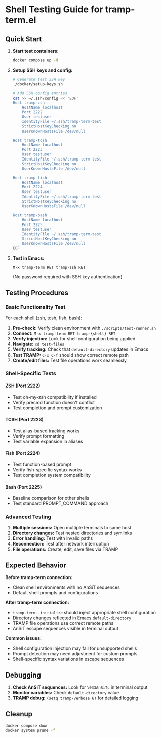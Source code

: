 # Shell Testing Guide for tramp-term.el

## Quick Start

1. **Start test containers:**
   ```bash
   docker compose up -d
   ```

2. **Setup SSH keys and config:**
   ```bash
   # Generate test SSH key
   ./docker/setup-keys.sh
   
   # Add SSH config entries
   cat >> ~/.ssh/config << 'EOF'
   Host tramp-zsh
       HostName localhost
       Port 2222
       User testuser
       IdentityFile ~/.ssh/tramp-term-test
       StrictHostKeyChecking no
       UserKnownHostsFile /dev/null

   Host tramp-tcsh
       HostName localhost
       Port 2223
       User testuser
       IdentityFile ~/.ssh/tramp-term-test
       StrictHostKeyChecking no
       UserKnownHostsFile /dev/null

   Host tramp-fish
       HostName localhost
       Port 2224
       User testuser
       IdentityFile ~/.ssh/tramp-term-test
       StrictHostKeyChecking no
       UserKnownHostsFile /dev/null

   Host tramp-bash
       HostName localhost
       Port 2225
       User testuser
       IdentityFile ~/.ssh/tramp-term-test
       StrictHostKeyChecking no
       UserKnownHostsFile /dev/null
   EOF
   ```

3. **Test in Emacs:**
   ```elisp
   M-x tramp-term RET tramp-zsh RET
   ```
   (No password required with SSH key authentication)

## Testing Procedures

### Basic Functionality Test

For each shell (zsh, tcsh, fish, bash):

1. **Pre-check:** Verify clean environment with `./scripts/test-runner.sh`
2. **Connect:** `M-x tramp-term RET tramp-{shell} RET`
3. **Verify injection:** Look for shell configuration being applied
4. **Navigate:** `cd test-files` 
5. **Verify tracking:** Check that `default-directory` updates in Emacs
6. **Test TRAMP:** `C-x C-f` should show correct remote path
7. **Create/edit files:** Test file operations work seamlessly

### Shell-Specific Tests

#### ZSH (Port 2222)
- Test oh-my-zsh compatibility if installed
- Verify precmd function doesn't conflict
- Test completion and prompt customization

#### TCSH (Port 2223)  
- Test alias-based tracking works
- Verify prompt formatting
- Test variable expansion in aliases

#### Fish (Port 2224)
- Test function-based prompt
- Verify fish-specific syntax works
- Test completion system compatibility

#### Bash (Port 2225)
- Baseline comparison for other shells
- Test standard PROMPT_COMMAND approach

### Advanced Testing

1. **Multiple sessions:** Open multiple terminals to same host
2. **Directory changes:** Test nested directories and symlinks
3. **Error handling:** Test with invalid paths
4. **Reconnection:** Test after network interruption
5. **File operations:** Create, edit, save files via TRAMP

## Expected Behavior

**Before tramp-term connection:**
- Clean shell environments with no AnSiT sequences
- Default shell prompts and configurations

**After tramp-term connection:**
- `tramp-term--initialize` should inject appropriate shell configuration
- Directory changes reflected in Emacs `default-directory`
- TRAMP file operations use correct remote paths
- AnSiT escape sequences visible in terminal output

**Common issues:**
- Shell configuration injection may fail for unsupported shells
- Prompt detection may need adjustment for custom prompts
- Shell-specific syntax variations in escape sequences

## Debugging

1. **Check AnSiT sequences:** Look for `\033AnSiTc` in terminal output
2. **Monitor variables:** Check `default-directory` value
3. **TRAMP debug:** `(setq tramp-verbose 6)` for detailed logging

## Cleanup

```bash
docker compose down
docker system prune -f
```